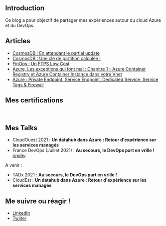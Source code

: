 ## Introduction

Ce blog a pour objectif de partager mes expériences autour du cloud Azure et du DevOps.

## Articles

- [CosmosDB : En attendant le partial update](docs/cosmosdb.waiting_partialupdate.md)
- [CosmosDB : Une clé de partition calculée !](docs/cosmosdb.calculatedPartitionKey.md)
- [FinOps : Un FTPS Low Cost](docs/finops.ftpslowcost.md)
- [Azure, Les exceptions qui font mal : Chapitre 1 - Azure Container Registry et Azure Container Instance dans votre Vnet](docs/azureException.acrAndAciInYourVnet.md)
- [Azure : Private Endpoint, Service Endpoint, Dedicated Service, Service Tags & Firewall](docs/azureClassroom.VnetEndpointFirewall.md)

## Mes certifications

<div data-iframe-width="150" data-iframe-height="270" data-share-badge-id="dc28d816-0721-44fd-8506-e0b9a2f200f6" data-share-badge-host="https://www.credly.com" style="display: inline-block;"></div>
<div data-iframe-width="150" data-iframe-height="270" data-share-badge-id="bd5c4974-eb9e-4181-8fd6-d1b984045e07" data-share-badge-host="https://www.credly.com" style="display: inline-block;"></div>
<div data-iframe-width="150" data-iframe-height="270" data-share-badge-id="474e2741-6015-4858-9cf0-bb70b13224f8" data-share-badge-host="https://www.credly.com" style="display: inline-block;"></div>
<script type="text/javascript" async src="//cdn.credly.com/assets/utilities/embed.js"></script>

## Mes Talks

- CloudOuest 2021 : **Un datahub dans Azure : Retour d'expérience sur les services managés**
- France DevOps (Juillet 2021) : **Au secours, le DevOps part en vrille !** *[replay](https://www.francedevops.fr/webinars/au-secours-le-devops-part-en-vrille)*

A venir :

- TADx 2021 : **Au secours, le DevOps part en vrille !**
- CloudEst : **Un datahub dans Azure : Retour d'expérience sur les services managés**

## Me suivre ou réagir !

- [LinkedIn](https://www.linkedin.com/in/philippe-morisseau-8ab83216b/)
- [Twiiter](https://twitter.com/morisseauphi)